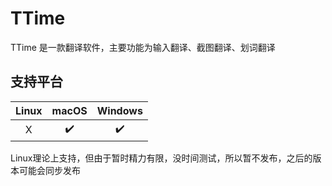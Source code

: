 # TTime

TTime 是一款翻译软件，主要功能为输入翻译、截图翻译、划词翻译

## 支持平台

| Linux | macOS | Windows |
| :---: | :---: | :-----: |
|   X   |   ✔️   |    ✔️    |

Linux理论上支持，但由于暂时精力有限，没时间测试，所以暂不发布，之后的版本可能会同步发布


